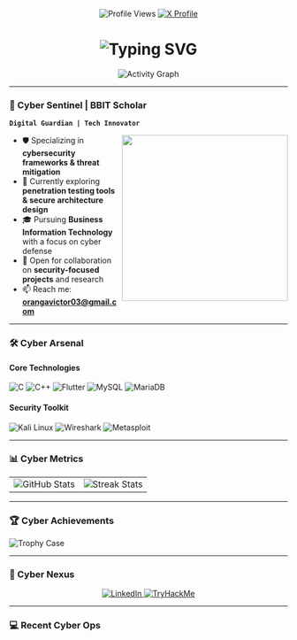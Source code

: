 <p align="center">
  <img src="https://komarev.com/ghpvc/?username=Saint-St&color=0066ff&style=flat-square" alt="Profile Views" /> 
  <a href="https://x.com/I.Am.Saint">
    <img src="https://img.shields.io/badge/X-%23000000.svg?style=flat-square&logo=X&logoColor=white" alt="X Profile" />
  </a>
</p>

<h1 align="center">
  <img src="https://readme-typing-svg.demolab.com?font=JetBrains+Mono&weight=600&size=26&pause=1000&color=0066FF&center=true&vCenter=true&width=435&lines=Chaos+Inspires;Security+Prevails." alt="Typing SVG" />
</h1>

<div align="center">
  <img src="https://github-readme-activity-graph.vercel.app/graph?username=Saint-St&theme=react-dark&hide_border=true&area=true&color=0066ff&line=0066ff&point=8bcdff" alt="Activity Graph" />
</div>

---

### 🔐 Cyber Sentinel | BBIT Scholar
**`Digital Guardian | Tech Innovator`**

<img align="right" src="https://raw.githubusercontent.com/Saint-St/Saint-St/main/assets/cyber-anime.gif" width="300" />

- 🛡️ Specializing in **cybersecurity frameworks & threat mitigation**
- 🔭 Currently exploring **penetration testing tools & secure architecture design**
- 🎓 Pursuing **Business Information Technology** with a focus on cyber defense
- 💼 Open for collaboration on **security-focused projects** and research
- 📫 Reach me: **[orangavictor03@gmail.com](mailto:orangavictor03@gmail.com)**

---

### 🛠️ Cyber Arsenal

#### **Core Technologies**
![C](https://img.shields.io/badge/C-00599C?style=for-the-badge&logo=c&logoColor=white)
![C++](https://img.shields.io/badge/C%2B%2B-00599C?style=for-the-badge&logo=c%2B%2B&logoColor=white)
![Flutter](https://img.shields.io/badge/Flutter-02569B?style=for-the-badge&logo=flutter&logoColor=white)
![MySQL](https://img.shields.io/badge/MySQL-4479A1?style=for-the-badge&logo=mysql&logoColor=white)
![MariaDB](https://img.shields.io/badge/MariaDB-003545?style=for-the-badge&logo=mariadb&logoColor=white)

#### **Security Toolkit**
![Kali Linux](https://img.shields.io/badge/Kali_Linux-557C94?style=for-the-badge&logo=kali-linux&logoColor=white)
![Wireshark](https://img.shields.io/badge/Wireshark-1679A7?style=for-the-badge&logo=wireshark&logoColor=white)
![Metasploit](https://img.shields.io/badge/Metasploit-252525?style=for-the-badge)

---

### 📊 Cyber Metrics

<table>
  <tr>
    <td>
      <img src="https://github-readme-stats.vercel.app/api?username=Saint-St&show_icons=true&theme=vision-friendly-dark&hide_border=true&bg_color=00000000&title_color=0066ff&icon_color=8bcdff" alt="GitHub Stats" />
    </td>
    <td>
      <img src="https://github-readme-streak-stats.herokuapp.com/?user=Saint-St&theme=vision-friendly-dark&hide_border=true&background=00000000&stroke=0066ff&ring=8bcdff&fire=8bcdff&currStreakNum=ffffff" alt="Streak Stats" />
    </td>
  </tr>
</table>

---

### 🏆 Cyber Achievements
![Trophy Case](https://github-profile-trophy.vercel.app/?username=Saint-St&theme=onestar&no-frame=true&no-bg=true&margin-w=15&row=2&column=4)

---

### 🔗 Cyber Nexus
<p align="center">
  <a href="https://www.linkedin.com/in/[YOUR_LINKEDIN]">
    <img src="https://img.shields.io/badge/LinkedIn-0066ff?style=for-the-badge&logo=linkedin&logoColor=white" alt="LinkedIn" />
  </a>
  <a href="https://tryhackme.com/p/[YOUR_THM_PROFILE]">
    <img src="https://img.shields.io/badge/TryHackMe-0066ff?style=for-the-badge&logo=tryhackme&logoColor=white" alt="TryHackMe" />
  </a>
</p>

---

### 💻 Recent Cyber Ops
<!-- Add your recent project commits here -->
